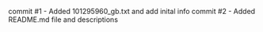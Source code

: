 commit #1 - Added 101295960_gb.txt and add inital info
commit #2 - Added README.md file and descriptions

